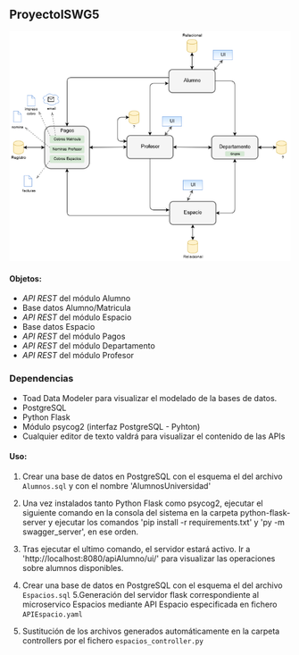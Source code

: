 ## ProyectoISWG5




![Alt text](./modelo.png)

#### Objetos:
- *API REST* del módulo Alumno
- Base datos Alumno/Matricula
- *API REST* del módulo Espacio
- Base datos Espacio
- *API REST* del módulo Pagos
- *API REST* del módulo Departamento
- *API REST* del módulo Profesor

### Dependencias
- Toad Data Modeler para visualizar el modelado de la bases de datos.
- PostgreSQL
- Python Flask
- Módulo psycog2 (interfaz PostgreSQL - Pyhton)
- Cualquier editor de texto valdrá para visualizar el contenido de las APIs

#### Uso:
1. Crear una base de datos en PostgreSQL con el esquema el del archivo `Alumnos.sql` y con el nombre 'AlumnosUniversidad'
2. Una vez instalados tanto Python Flask como psycog2, ejecutar el siguiente comando en la consola del sistema en la carpeta python-flask-server y ejecutar los comandos 'pip install -r requirements.txt' y 'py -m swagger_server', en ese orden.
3. Tras ejecutar el ultimo comando, el servidor estará activo. Ir a 'http://localhost:8080/apiAlumno/ui/' para visualizar las operaciones sobre alumnos disponibles.

4. Crear una base de datos en PostgreSQL con el esquema el del archivo `Espacios.sql`
5.Generación del servidor flask correspondiente al microservico Espacios mediante API Espacio especificada en fichero `APIEspacio.yaml`
6. Sustitución de los archivos generados automáticamente en la carpeta controllers por el fichero `espacios_controller.py`
